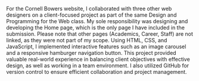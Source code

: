 For the Cornell Bowers website, I collaborated with three other web designers on a client-focused project as part of the same Design and Programming for the Web class. My sole responsibility was designing and developing the Home page, which is the only page I have included in the submission. Please note that other pages (Academics, Career, Staff) are not linked, as they were not part of my scope. Using HTML, CSS, and JavaScript, I implemented interactive features such as an image carousel and a responsive hamburger navigation button. This project provided valuable real-world experience in balancing client objectives with effective design, as well as working in a team environment. I also utilized GitHub for version control to ensure efficient collaboration and project management.
